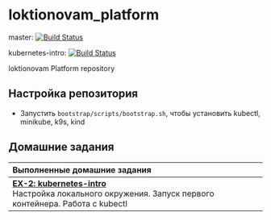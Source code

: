 # loktionovam_platform

master: [![Build Status](https://travis-ci.com/otus-kuber-2019-06/loktionovam_platform.svg?branch=master)](https://travis-ci.com/otus-kuber-2019-06/loktionovam_platform)

kubernetes-intro: [![Build Status](https://travis-ci.com/otus-kuber-2019-06/loktionovam_platform.svg?branch=kubernetes-intro)](https://travis-ci.com/otus-kuber-2019-06/loktionovam_platform)

loktionovam Platform repository

## Настройка репозитория

* Запустить `bootstrap/scripts/bootstrap.sh`, чтобы установить kubectl, minikube, k9s, kind

## Домашние задания

| Выполненные домашние задания                                                                                                         |
| :----------------------------------------------------------------------------------------------------------------------------------- |
| [**EX-2: kubernetes-intro**](doc/ex-2-kubernetes-intro.md)<br/>Настройка локального окружения. Запуск первого контейнера. Работа с kubectl |
